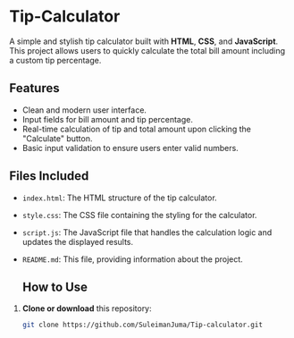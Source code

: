 # Tip-Calculator
A simple and stylish tip calculator built with **HTML**, **CSS**, and **JavaScript**. This project allows users to quickly calculate the total bill amount including a custom tip percentage.
## Features
* Clean and modern user interface.
* Input fields for bill amount and tip percentage.
* Real-time calculation of tip and total amount upon clicking the "Calculate" button.
* Basic input validation to ensure users enter valid numbers.

## Files Included
* `index.html`: The HTML structure of the tip calculator.
* `style.css`: The CSS file containing the styling for the calculator.
* `script.js`: The JavaScript file that handles the calculation logic and updates the displayed results.
* `README.md`: This file, providing information about the project.

  ##  How to Use

1. **Clone or download** this repository:
   ```bash
   git clone https://github.com/SuleimanJuma/Tip-calculator.git
